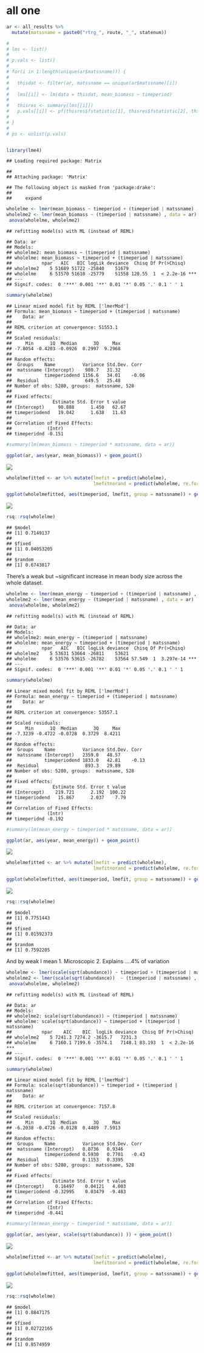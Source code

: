 all one
================

``` r
ar <- all_results %>%
  mutate(matssname = paste0("rtrg_", route, "_", statenum))

# 
# lms <- list()
# 
# p.vals <- list()
# 
# for(i in 1:length(unique(ar$matssname))) {
# 
#   thisdat <- filter(ar, matssname == unique(ar$matssname)[i])
# 
#   lms[[i]] <- lm(data = thisdat, mean_biomass ~ timeperiod)
# 
#   thisres <- summary(lms[[i]])
#   p.vals[[i]] <- pf(thisres$fstatistic[1], thisres$fstatistic[2], thisres$fstatistic[3], lower.tail = F)
# 
# }
# 
# ps <- unlist(p.vals)


library(lme4)
```

    ## Loading required package: Matrix

    ## 
    ## Attaching package: 'Matrix'

    ## The following object is masked from 'package:drake':
    ## 
    ##     expand

``` r
wholelme <- lmer(mean_biomass ~ timeperiod + (timeperiod | matssname) , data = ar)
wholelme2 <- lmer(mean_biomass ~ (timeperiod | matssname) , data = ar)
 anova(wholelme, wholelme2)
```

    ## refitting model(s) with ML (instead of REML)

    ## Data: ar
    ## Models:
    ## wholelme2: mean_biomass ~ (timeperiod | matssname)
    ## wholelme: mean_biomass ~ timeperiod + (timeperiod | matssname)
    ##           npar   AIC   BIC logLik deviance  Chisq Df Pr(>Chisq)    
    ## wholelme2    5 51689 51722 -25840    51679                         
    ## wholelme     6 51570 51610 -25779    51558 120.55  1  < 2.2e-16 ***
    ## ---
    ## Signif. codes:  0 '***' 0.001 '**' 0.01 '*' 0.05 '.' 0.1 ' ' 1

``` r
summary(wholelme)
```

    ## Linear mixed model fit by REML ['lmerMod']
    ## Formula: mean_biomass ~ timeperiod + (timeperiod | matssname)
    ##    Data: ar
    ## 
    ## REML criterion at convergence: 51553.1
    ## 
    ## Scaled residuals: 
    ##     Min      1Q  Median      3Q     Max 
    ## -7.8054 -0.4203 -0.0926  0.2997  9.2968 
    ## 
    ## Random effects:
    ##  Groups    Name          Variance Std.Dev. Corr 
    ##  matssname (Intercept)    980.7   31.32         
    ##            timeperiodend 1156.6   34.01    -0.06
    ##  Residual                 649.5   25.48         
    ## Number of obs: 5280, groups:  matssname, 528
    ## 
    ## Fixed effects:
    ##               Estimate Std. Error t value
    ## (Intercept)     90.888      1.450   62.67
    ## timeperiodend   19.042      1.638   11.63
    ## 
    ## Correlation of Fixed Effects:
    ##             (Intr)
    ## timeperidnd -0.151

``` r
#summary(lm(mean_biomass ~ timeperiod * matssname, data = ar))

ggplot(ar, aes(year, mean_biomass)) + geom_point()
```

![](meanbs_files/figure-gfm/unnamed-chunk-1-1.png)<!-- -->

``` r
wholelmefitted <- ar %>% mutate(lmefit = predict(wholelme),
                                lmefitnorand = predict(wholelme, re.form = NA))

ggplot(wholelmefitted, aes(timeperiod, lmefit, group = matssname)) + geom_line(alpha = .1)  + geom_line(aes(y = lmefitnorand), alpha = 1, color = "red")
```

![](meanbs_files/figure-gfm/unnamed-chunk-1-2.png)<!-- -->

``` r
rsq::rsq(wholelme)
```

    ## $model
    ## [1] 0.7149137
    ## 
    ## $fixed
    ## [1] 0.04053205
    ## 
    ## $random
    ## [1] 0.6743817

There’s a weak but \~significant increase in mean body size across the
whole dataset.

``` r
wholelme <- lmer(mean_energy ~ timeperiod + (timeperiod | matssname) , data = ar)
wholelme2 <- lmer(mean_energy ~ (timeperiod | matssname) , data = ar)
 anova(wholelme, wholelme2)
```

    ## refitting model(s) with ML (instead of REML)

    ## Data: ar
    ## Models:
    ## wholelme2: mean_energy ~ (timeperiod | matssname)
    ## wholelme: mean_energy ~ timeperiod + (timeperiod | matssname)
    ##           npar   AIC   BIC logLik deviance  Chisq Df Pr(>Chisq)    
    ## wholelme2    5 53631 53664 -26811    53621                         
    ## wholelme     6 53576 53615 -26782    53564 57.549  1  3.297e-14 ***
    ## ---
    ## Signif. codes:  0 '***' 0.001 '**' 0.01 '*' 0.05 '.' 0.1 ' ' 1

``` r
summary(wholelme)
```

    ## Linear mixed model fit by REML ['lmerMod']
    ## Formula: mean_energy ~ timeperiod + (timeperiod | matssname)
    ##    Data: ar
    ## 
    ## REML criterion at convergence: 53557.1
    ## 
    ## Scaled residuals: 
    ##     Min      1Q  Median      3Q     Max 
    ## -7.3239 -0.4722 -0.0728  0.3729  8.4211 
    ## 
    ## Random effects:
    ##  Groups    Name          Variance Std.Dev. Corr 
    ##  matssname (Intercept)   2359.0   48.57         
    ##            timeperiodend 1833.0   42.81    -0.13
    ##  Residual                 893.3   29.89         
    ## Number of obs: 5280, groups:  matssname, 528
    ## 
    ## Fixed effects:
    ##               Estimate Std. Error t value
    ## (Intercept)    219.721      2.192  100.22
    ## timeperiodend   15.867      2.037    7.79
    ## 
    ## Correlation of Fixed Effects:
    ##             (Intr)
    ## timeperidnd -0.192

``` r
#summary(lm(mean_energy ~ timeperiod * matssname, data = ar))

ggplot(ar, aes(year, mean_energy)) + geom_point()
```

![](meanbs_files/figure-gfm/e-1.png)<!-- -->

``` r
wholelmefitted <- ar %>% mutate(lmefit = predict(wholelme),
                                lmefitnorand = predict(wholelme, re.form = NA))

ggplot(wholelmefitted, aes(timeperiod, lmefit, group = matssname)) + geom_line(alpha = .1)  + geom_line(aes(y = lmefitnorand), alpha = 1, color = "red")
```

![](meanbs_files/figure-gfm/e-2.png)<!-- -->

``` r
rsq::rsq(wholelme)
```

    ## $model
    ## [1] 0.7751443
    ## 
    ## $fixed
    ## [1] 0.01592373
    ## 
    ## $random
    ## [1] 0.7592205

And by weak I mean 1. Microscopic 2. Explains ….4% of variation

``` r
wholelme <- lmer(scale(sqrt(abundance)) ~ timeperiod + (timeperiod | matssname) , data = ar)
wholelme2 <- lmer(scale(sqrt(abundance))  ~ (timeperiod | matssname) , data = ar)
 anova(wholelme, wholelme2)
```

    ## refitting model(s) with ML (instead of REML)

    ## Data: ar
    ## Models:
    ## wholelme2: scale(sqrt(abundance)) ~ (timeperiod | matssname)
    ## wholelme: scale(sqrt(abundance)) ~ timeperiod + (timeperiod | matssname)
    ##           npar    AIC    BIC  logLik deviance  Chisq Df Pr(>Chisq)    
    ## wholelme2    5 7241.3 7274.2 -3615.7   7231.3                         
    ## wholelme     6 7160.1 7199.6 -3574.1   7148.1 83.193  1  < 2.2e-16 ***
    ## ---
    ## Signif. codes:  0 '***' 0.001 '**' 0.01 '*' 0.05 '.' 0.1 ' ' 1

``` r
summary(wholelme)
```

    ## Linear mixed model fit by REML ['lmerMod']
    ## Formula: scale(sqrt(abundance)) ~ timeperiod + (timeperiod | matssname)
    ##    Data: ar
    ## 
    ## REML criterion at convergence: 7157.8
    ## 
    ## Scaled residuals: 
    ##     Min      1Q  Median      3Q     Max 
    ## -6.2038 -0.4726 -0.0128  0.4489  7.5913 
    ## 
    ## Random effects:
    ##  Groups    Name          Variance Std.Dev. Corr 
    ##  matssname (Intercept)   0.8736   0.9346        
    ##            timeperiodend 0.5930   0.7701   -0.43
    ##  Residual                0.1153   0.3395        
    ## Number of obs: 5280, groups:  matssname, 528
    ## 
    ## Fixed effects:
    ##               Estimate Std. Error t value
    ## (Intercept)    0.16497    0.04121   4.003
    ## timeperiodend -0.32995    0.03479  -9.483
    ## 
    ## Correlation of Fixed Effects:
    ##             (Intr)
    ## timeperidnd -0.441

``` r
#summary(lm(mean_energy ~ timeperiod * matssname, data = ar))

ggplot(ar, aes(year, scale(sqrt(abundance)) )) + geom_point()
```

![](meanbs_files/figure-gfm/n-1.png)<!-- -->

``` r
wholelmefitted <- ar %>% mutate(lmefit = predict(wholelme),
                                lmefitnorand = predict(wholelme, re.form = NA))

ggplot(wholelmefitted, aes(timeperiod, lmefit, group = matssname)) + geom_line(alpha = .1)  + geom_line(aes(y = lmefitnorand), alpha = 1, color = "red")
```

![](meanbs_files/figure-gfm/n-2.png)<!-- -->

``` r
rsq::rsq(wholelme)
```

    ## $model
    ## [1] 0.8847175
    ## 
    ## $fixed
    ## [1] 0.02722165
    ## 
    ## $random
    ## [1] 0.8574959
